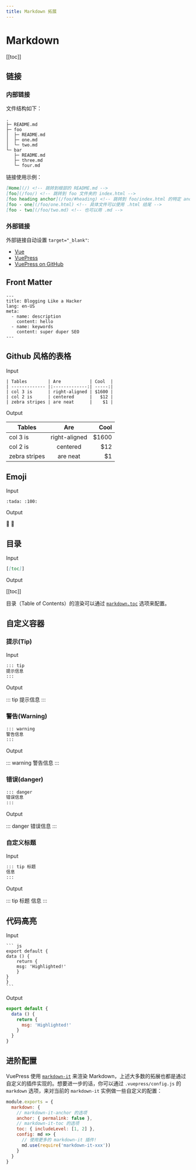 ```yaml
---
title: Markdown 拓展
---
```

# Markdown

[[toc]]

## 链接

### 内部链接

文件结构如下：

``` text
.
├─ README.md
├─ foo
│  ├─ README.md
│  ├─ one.md
│  └─ two.md
└─ bar
   ├─ README.md
   ├─ three.md
   └─ four.md
```

链接使用示例：

``` md
[Home](/) <!-- 跳转到根部的 README.md -->
[foo](/foo/) <!-- 跳转到 foo 文件夹的 index.html -->
[foo heading anchor](/foo/#heading) <!-- 跳转到 foo/index.html 的特定 anchor 位置 -->
[foo - one](/foo/one.html) <!-- 具体文件可以使用 .html 结尾 -->
[foo - two](/foo/two.md) <!-- 也可以用 .md -->
```

### 外部链接

外部链接自动设置 `target="_blank"`:

- [Vue](https://vuejs.org/)
- [VuePress](https://vuepress.vuejs.org/)
- [VuePress on GitHub](https://github.com/vuejs/vuepress)

## Front Matter

``` text
---
title: Blogging Like a Hacker
lang: en-US
meta:
  - name: description
    content: hello
  - name: keywords
    content: super duper SEO
---
```

## Github 风格的表格

Input

``` text
| Tables        | Are           | Cool  |
| ------------- |:-------------:| -----:|
| col 3 is      | right-aligned | $1600 |
| col 2 is      | centered      |   $12 |
| zebra stripes | are neat      |    $1 |
```

Output

| Tables        | Are           | Cool  |
| ------------- |:-------------:| -----:|
| col 3 is      | right-aligned | $1600 |
| col 2 is      | centered      |   $12 |
| zebra stripes | are neat      |    $1 |

## Emoji

Input

``` text
:tada: :100:
```

Output

:tada: :100:

## 目录

Input

``` md
[[toc]]
```

Output

[[toc]]

目录（Table of Contents）的渲染可以通过
[`markdown.toc`](https://vuepress.vuejs.org/zh/config/#markdowntoc)
选项来配置。

## 自定义容器

### 提示(Tip)

Input

``` md
::: tip
提示信息
:::
```

Output

::: tip
提示信息
:::

### 警告(Warning)

``` md
::: warning
警告信息
:::
```

Output

::: warning
警告信息
:::

### 错误(danger)

``` md
::: danger
错误信息
:::
```

Output

::: danger
错误信息
:::

### 自定义标题

Input

``` md
::: tip 标题
信息
:::
```

Output

::: tip 标题
信息
:::

## 代码高亮

Input

    ``` js
    export default {
    data () {
        return {
        msg: 'Highlighted!'
        }
    }
    }
    ```

Output

``` js
export default {
  data () {
    return {
      msg: 'Highlighted!'
    }
  }
}
```

## 进阶配置

VuePress 使用 [`markdown-it`](https://github.com/markdown-it/markdown-it) 来渲染 Markdown，上述大多数的拓展也都是通过自定义的插件实现的。想要进一步的话，你可以通过 `.vuepress/config.js` 的 `markdown` 选项，来对当前的 `markdown-it` 实例做一些自定义的配置：

``` js
module.exports = {
  markdown: {
    // markdown-it-anchor 的选项
    anchor: { permalink: false },
    // markdown-it-toc 的选项
    toc: { includeLevel: [1, 2] },
    config: md => {
      // 使用更多的 markdown-it 插件!
      md.use(require('markdown-it-xxx'))
    }
  }
}
```
